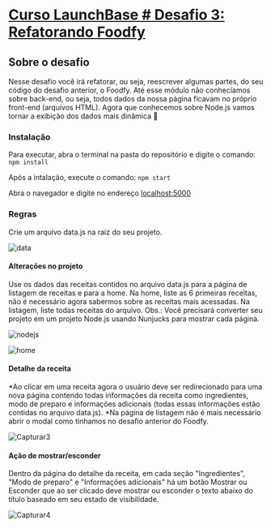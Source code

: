 # [Curso LaunchBase # Desafio 3: Refatorando Foodfy](https://github.com/Rocketseat/bootcamp-launchbase-desafios-03/blob/master/desafios/03-refatorando-foodfy.md)



## Sobre o desafio 
Nesse desafio você irá refatorar, ou seja, reescrever algumas partes, do seu código do desafio anterior, o Foodfy.
Até esse módulo não conhecíamos sobre back-end, ou seja, todos dados da nossa página ficavam no próprio front-end (arquivos HTML).
Agora que conhecemos sobre Node.js vamos tornar a exibição dos dados mais dinâmica 🚀

### Instalação
Para executar, abra o terminal na pasta do repositório e digite o comando:
`npm install`

Após a intalação, execute o comando:
`npm start`

Abra o navegador e digite no endereço [localhost:5000](localhost:5000)


### Regras
Crie um arquivo data.js na raiz do seu projeto.

![data](https://user-images.githubusercontent.com/57117820/75499421-af617900-59a8-11ea-9977-110ee6d2db47.PNG)

#### Alterações no projeto
Use os dados das receitas contidos no arquivo data.js para a página de listagem de receitas e para a home.
Na home, liste as 6 primeiras receitas, não é necessário agora sabermos sobre as receitas mais acessadas.
Na listagem, liste todas receitas do arquivo.
Obs.: Você precisará converter seu projeto em um projeto Node.js usando Nunjucks para mostrar cada página.

![nodejs](https://user-images.githubusercontent.com/57117820/75500055-b25d6900-59aa-11ea-90dc-297b2122a110.PNG)

![home](https://user-images.githubusercontent.com/57117820/75500057-b5585980-59aa-11ea-8e5d-5f12f63265c7.PNG)

#### Detalhe da receita
*Ao clicar em uma receita agora o usuário deve ser redirecionado para uma nova página contendo todas informações da receita como ingredientes, modo de preparo e informações adicionais (todas essas informações estão contidas no arquivo data.js).
*Na página de listagem não é mais necessário abrir o modal como tínhamos no desafio anterior do Foodfy.

![Capturar3](https://user-images.githubusercontent.com/57117820/75500417-a3c38180-59ab-11ea-81e4-4930044fe710.PNG)

#### Ação de mostrar/esconder
Dentro da página do detalhe da receita, em cada seção "Ingredientes", "Modo de preparo" e "Informações adicionais" há um botão Mostrar ou Esconder que ao ser clicado deve mostrar ou esconder o texto abaixo do título baseado em seu estado de visibilidade.

![Capturar4](https://user-images.githubusercontent.com/57117820/75500580-2b10f500-59ac-11ea-8114-941da0e3316a.PNG)
